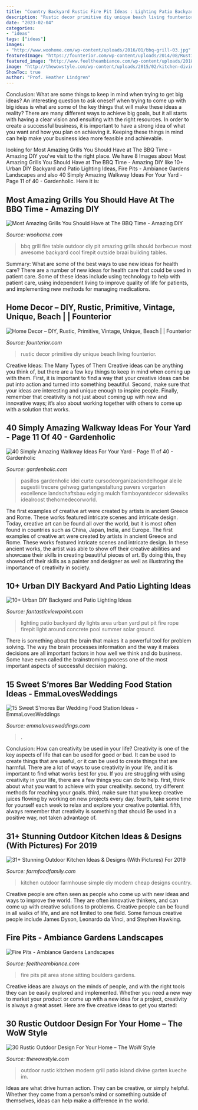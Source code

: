 ```yaml
---
title: "Country Backyard Rustic Fire Pit Ideas : Lighting Patio Backyard Diy Lights Area Urban Yard Put Pit Fire Rope Firepit Light Around Concrete Pool Summer Solar Ground"
description: "Rustic decor primitive diy unique beach living founterior"
date: "2023-02-04"
categories:
- "ideas"
tags: ["ideas"]
images:
- "http://www.woohome.com/wp-content/uploads/2016/01/bbq-grill-03.jpg"
featuredImage: "https://founterior.com/wp-content/uploads/2014/08/Rustic-living-room-with-amazing-details.jpg"
featured_image: "http://www.feeltheambiance.com/wp-content/uploads/2018/04/fire-pit-1752.jpg"
image: "http://thewowstyle.com/wp-content/uploads/2015/02/kitchen-divine-modern-kitchen-design-endearing-kitchen-island-design-ideas-rustic-style-modern-outdoor-kitchen-design-ideas.jpg"
ShowToc: true
author: "Prof. Heather Lindgren"
---
```



Conclusion: What are some things to keep in mind when trying to get big ideas?
An interesting question to ask oneself when trying to come up with big ideas is what are some of the key things that will make these ideas a reality? There are many different ways to achieve big goals, but it all starts with having a clear vision and ensuiting with the right resources. In order to create a successful business, it is important to have a strong idea of what you want and how you plan on achieving it. Keeping these things in mind can help make your business idea more feasible and achievable.

	

		
looking for Most Amazing Grills You Should Have at The BBQ Time - Amazing DIY you've visit to the right place. We have 8 Images about Most Amazing Grills You Should Have at The BBQ Time - Amazing DIY like 10+ Urban DIY Backyard and Patio Lighting Ideas, Fire Pits - Ambiance Gardens Landscapes and also 40 Simply Amazing Walkway Ideas For Your Yard - Page 11 of 40 - Gardenholic. Here it is:
		
    
## Most Amazing Grills You Should Have At The BBQ Time - Amazing DIY

<img loading=lazy src="http://www.woohome.com/wp-content/uploads/2016/01/bbq-grill-03.jpg" onerror="this.onerror=null;this.src='https://tse3.mm.bing.net/th?id=OIP.e5N356dyQYVRSBX6SmJJuAHaNB&amp;pid=15.1';" alt="Most Amazing Grills You Should Have at The BBQ Time - Amazing DIY">

_Source: woohome.com_

>bbq grill fire table outdoor diy pit amazing grills should barbecue most awesome backyard cool firepit outside braai building tables. 

	

Summary: What are some of the best ways to use new ideas for health care?
There are a number of new ideas for health care that could be used in patient care. Some of these ideas include using technology to help with patient care, using independent living to improve quality of life for patients, and implementing new methods for managing medications.

    
## Home Decor – DIY, Rustic, Primitive, Vintage, Unique, Beach | | Founterior

<img loading=lazy src="https://founterior.com/wp-content/uploads/2014/08/Rustic-living-room-with-amazing-details.jpg" onerror="this.onerror=null;this.src='https://tse3.mm.bing.net/th?id=OIP.i3b-160B8zxXcj8q3HCtcQHaLH&amp;pid=15.1';" alt="Home Decor – DIY, Rustic, Primitive, Vintage, Unique, Beach | | Founterior">

_Source: founterior.com_

>rustic decor primitive diy unique beach living founterior. 

	

Creative Ideas: The Many Types of Them
Creative ideas can be anything you think of, but there are a few key things to keep in mind when coming up with them. First, it is important to find a way that your creative ideas can be put into action and turned into something beautiful. Second, make sure that your ideas are interesting and unique enough to inspire people. Finally, remember that creativity is not just about coming up with new and innovative ways; it’s also about working together with others to come up with a solution that works.

    
## 40 Simply Amazing Walkway Ideas For Your Yard - Page 11 Of 40 - Gardenholic

<img loading=lazy src="https://gardenholic.com/wp-content/uploads/2019/04/Walkway-11.jpg" onerror="this.onerror=null;this.src='https://tse1.mm.bing.net/th?id=OIP.FXt42MT-An8r6nEVbaQskwHaJ3&amp;pid=15.1';" alt="40 Simply Amazing Walkway Ideas For Your Yard - Page 11 of 40 - Gardenholic">

_Source: gardenholic.com_

>pasillos gardenholic idei curte cursodeorganizaciondelhogar aleile sugestii trecere gehweg gartengestaltung pavers vorgarten excellence landschaftsbau edging mulch flamboyantdecor sidewalks idealroost thehomedecorworld. 

	

The first examples of creative art were created by artists in ancient Greece and Rome. These works featured intricate scenes and intricate design. Today, creative art can be found all over the world, but it is most often found in countries such as China, Japan, India, and Europe.
The first examples of creative art were created by artists in ancient Greece and Rome. These works featured intricate scenes and intricate design. In these ancient works, the artist was able to show off their creative abilities and showcase their skills in creating beautiful pieces of art. By doing this, they showed off their skills as a painter and designer as well as illustrating the importance of creativity in society.

    
## 10+ Urban DIY Backyard And Patio Lighting Ideas

<img loading=lazy src="http://www.fantasticviewpoint.com/wp-content/uploads/2016/09/CRZMJ4MUcAEoZbt.jpg" onerror="this.onerror=null;this.src='https://tse2.mm.bing.net/th?id=OIP.BUuUzXyzCE0TXTw3K3KBdQHaFj&amp;pid=15.1';" alt="10+ Urban DIY Backyard and Patio Lighting Ideas">

_Source: fantasticviewpoint.com_

>lighting patio backyard diy lights area urban yard put pit fire rope firepit light around concrete pool summer solar ground. 

	

There is something about the brain that makes it a powerful tool for problem solving. The way the brain processes information and the way it makes decisions are all important factors in how well we think and do business. Some have even called the brainstroming process one of the most important aspects of successful decision making.

    
## 15 Sweet S’mores Bar Wedding Food Station Ideas - EmmaLovesWeddings

<img loading=lazy src="http://emmalovesweddings.com/wp-content/uploads/2017/12/rustic-wedding-S’mores-Bar-food-station-ideas.jpg" onerror="this.onerror=null;this.src='https://tse3.mm.bing.net/th?id=OIP.AVrMEatUPCxMQsncehdkywHaLH&amp;pid=15.1';" alt="15 Sweet S’mores Bar Wedding Food Station Ideas - EmmaLovesWeddings">

_Source: emmalovesweddings.com_

>. 

	

Conclusion: How can creativity be used in your life?
Creativity is one of the key aspects of life that can be used for good or bad. It can be used to create things that are useful, or it can be used to create things that are harmful. There are a lot of ways to use creativity in your life, and it is important to find what works best for you. If you are struggling with using creativity in your life, there are a few things you can do to help. first, think about what you want to achieve with your creativity. second, try different methods for reaching your goals. third, make sure that you keep creative juices flowing by working on new projects every day. fourth, take some time for yourself each week to relax and explore your creative potential. fifth, always remember that creativity is something that should Be used in a positive way, not taken advantage of.

    
## 31+ Stunning Outdoor Kitchen Ideas &amp; Designs (With Pictures) For 2019

<img loading=lazy src="https://i1.wp.com/farmfoodfamily.com/wp-content/uploads/2019/02/7-outdoor-kitchen-ideas.jpg?resize=600%2C896&amp;ssl=1" onerror="this.onerror=null;this.src='https://tse4.mm.bing.net/th?id=OIP.5KsylxpjxB9AK_Xc0Ix4TAHaLD&amp;pid=15.1';" alt="31+ Stunning Outdoor Kitchen Ideas &amp; Designs (With Pictures) For 2019">

_Source: farmfoodfamily.com_

>kitchen outdoor farmhouse simple diy modern cheap designs country. 

	

Creative people are often seen as people who come up with new ideas and ways to improve the world. They are often innovative thinkers, and can come up with creative solutions to problems. Creative people can be found in all walks of life, and are not limited to one field. Some famous creative people include James Dyson, Leonardo da Vinci, and Stephen Hawking.

    
## Fire Pits - Ambiance Gardens Landscapes

<img loading=lazy src="http://www.feeltheambiance.com/wp-content/uploads/2018/04/fire-pit-1752.jpg" onerror="this.onerror=null;this.src='https://tse4.mm.bing.net/th?id=OIP.QX4Po67FXi-vi9sBeUOUugHaEk&amp;pid=15.1';" alt="Fire Pits - Ambiance Gardens Landscapes">

_Source: feeltheambiance.com_

>fire pits pit area stone sitting boulders gardens. 

	

Creative ideas are always on the minds of people, and with the right tools they can be easily explored and implemented. Whether you need a new way to market your product or come up with a new idea for a project, creativity is always a great asset. Here are five creative ideas to get you started:

    
## 30 Rustic Outdoor Design For Your Home – The WoW Style

<img loading=lazy src="http://thewowstyle.com/wp-content/uploads/2015/02/kitchen-divine-modern-kitchen-design-endearing-kitchen-island-design-ideas-rustic-style-modern-outdoor-kitchen-design-ideas.jpg" onerror="this.onerror=null;this.src='https://tse2.mm.bing.net/th?id=OIP.tn1YEezf-2YQa8-bFvgRggHaFj&amp;pid=15.1';" alt="30 Rustic Outdoor Design For Your Home – The WoW Style">

_Source: thewowstyle.com_

>outdoor rustic kitchen modern grill patio island divine garten kueche im. 

	

Ideas are what drive human action. They can be creative, or simply helpful. Whether they come from a person's mind or something outside of themselves, ideas can help make a difference in the world.

